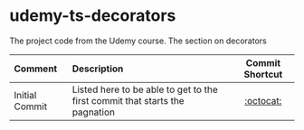 # udemy-ts-decorators
The project code from the Udemy course. The section on decorators


Comment | Description | Commit Shortcut
| :--- | :--- | :---:
Initial Commit  | Listed here to be able to get to the first commit that starts the pagnation | [:octocat:](https://github.com/monello/udemy-ts-decorators/commit/8ce641d020a14bf46da2856df86e7f141b35a5c5)

